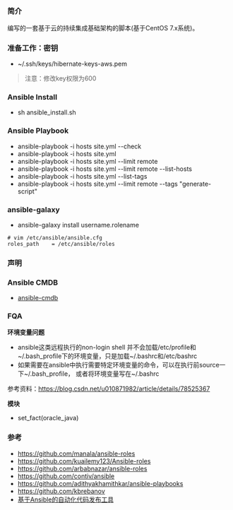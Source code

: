 ##

### 简介
编写的一套基于云的持续集成基础架构的脚本(基于CentOS 7.x系统)。

### 准备工作：密钥
- ~/.ssh/keys/hibernate-keys-aws.pem
> 注意：修改key权限为600
### Ansible Install
- sh ansible_install.sh

### Ansible Playbook
- ansible-playbook -i hosts site.yml --check
- ansible-playbook -i hosts site.yml
- ansible-playbook -i hosts site.yml --limit remote
- ansible-playbook -i hosts site.yml --limit remote --list-hosts
- ansible-playbook -i hosts site.yml --list-tags
- ansible-playbook -i hosts site.yml --limit remote --tags "generate-script"

### ansible-galaxy
- ansible-galaxy install username.rolename
```
# vim /etc/ansible/ansible.cfg
roles_path    = /etc/ansible/roles
```
### 声明
### Ansible CMDB
- [ansible-cmdb](https://github.com/fboender/ansible-cmdb)
### FQA
**环境变量问题**
- ansible这类远程执行的non-login shell 并不会加载/etc/profile和~/.bash_profile下的环境变量，只是加载~/.bashrc和/etc/bashrc
- 如果需要在ansible中执行需要特定环境变量的命令，可以在执行前source一下~/.bash_profile， 或者将环境变量写在~/.bashrc

参考资料：https://blog.csdn.net/u010871982/article/details/78525367

**模块**
- set_fact(oracle_java)

### 参考
- https://github.com/manala/ansible-roles
- https://github.com/kuailemy123/Ansible-roles
- https://github.com/arbabnazar/ansible-roles
- https://github.com/contiv/ansible
- https://github.com/adithyakhamithkar/ansible-playbooks
- https://github.com/kbrebanov
- [基于Ansible的自动化代码发布工具](https://github.com/geekwolf/flamingo)
